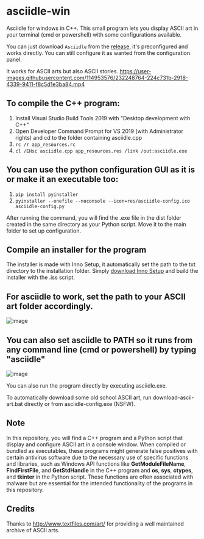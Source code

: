 # asciidle-win

Asciidle for windows in C++. This small program lets you display ASCII art in your terminal (cmd or powershell) with some configurations available.

You can just download `Asciidle` from the [release](https://github.com/EMRD95/asciidle-win/releases/tag/asciidle), it's preconfigured and works directly. You can still configure it as wanted from the configuration panel.

It works for ASCII arts but also ASCII stories.
https://user-images.githubusercontent.com/114953576/232248764-224c731b-2918-4339-9411-f8c5d1e3ba84.mp4

## To compile the C++ program:

1. Install Visual Studio Build Tools 2019 with "Desktop development with C++"
2. Open Developer Command Prompt for VS 2019 (with Administrator rights) and cd to the folder containing asciidle.cpp
3. `rc /r app_resources.rc`
4. `cl /EHsc asciidle.cpp app_resources.res /link /out:asciidle.exe`

## You can use the python configuration GUI as it is or make it an executable too:

1. `pip install pyinstaller`
2. `pyinstaller --onefile --noconsole --icon=res/asciidle-config.ico asciidle-config.py`

After running the command, you will find the .exe file in the dist folder created in the same directory as your Python script. Move it to the main folder to set up configuration.

## Compile an installer for the program

The installer is made with Inno Setup, it automatically set the path to the txt directory to the installation folder.
Simply [download Inno Setup](https://jrsoftware.org/isdl.php) and build the installer with the .iss script.

## For asciidle to work, set the path to your ASCII art folder accordingly.

![image](https://user-images.githubusercontent.com/114953576/232246732-029e321d-423d-49a6-ad07-e49b49d5fdfb.png)

## You can also set asciidle to PATH so it runs from any command line (cmd or powershell) by typing "asciidle"

![image](https://user-images.githubusercontent.com/114953576/232230415-6c72d002-5166-4177-9d94-0b43347a2f9f.png)

You can also run the program directly by executing asciidle.exe.

To automatically download some old school ASCII art, run download-ascii-art.bat directly or from asciidle-config.exe (NSFW).

## Note

In this repository, you will find a C++ program and a Python script that display and configure ASCII art in a console window. When compiled or bundled as executables, these programs might generate false positives with certain antivirus software due to the necessary use of specific functions and libraries, such as Windows API functions like **GetModuleFileName**, **FindFirstFile**, and **GetStdHandle** in the C++ program and **os**, **sys**, **ctypes**, and **tkinter** in the Python script. These functions are often associated with malware but are essential for the intended functionality of the programs in this repository.

## Credits

Thanks to http://www.textfiles.com/art/ for providing a well maintained archive of ASCII arts.
